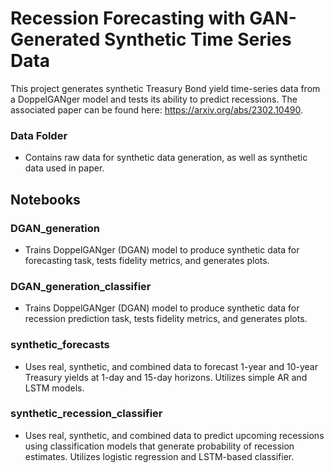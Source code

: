 # Recession Forecasting with GAN-Generated Synthetic Time Series Data
This project generates synthetic Treasury Bond yield time-series data from a DoppelGANger model and tests its ability to predict recessions. The associated paper can be found here: https://arxiv.org/abs/2302.10490.

### Data Folder
* Contains raw data for synthetic data generation, as well as synthetic data used in paper.
## Notebooks
### DGAN_generation
* Trains DoppelGANger (DGAN) model to produce synthetic data for forecasting task, tests fidelity metrics, and generates plots.
### DGAN_generation_classifier
* Trains DoppelGANger (DGAN) model to produce synthetic data for recession prediction task, tests fidelity metrics, and generates plots.
### synthetic_forecasts
* Uses real, synthetic, and combined data to forecast 1-year and 10-year Treasury yields at 1-day and 15-day horizons. Utilizes simple AR and LSTM models.
### synthetic_recession_classifier
* Uses real, synthetic, and combined data to predict upcoming recessions using classification models that generate probability of recession estimates. Utilizes logistic regression and LSTM-based classifier.
